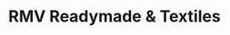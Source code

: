 ---
title: "RMV Readymade & Textiles"
url: /trivandrum/rmv-readymade-and-textiles/
shop: clothes
---
